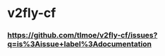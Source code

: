 # v2fly-cf

### https://github.com/tlmoe/v2fly-cf/issues?q=is%3Aissue+label%3Adocumentation














